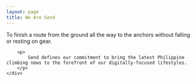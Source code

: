 ```yaml
---
layout: page
title: We Are Send
---
```


<div id="about">
	<div class="content">
		<p>
			To finish a route from the ground all the way to the anchors without falling or resting on gear.
		</p>

		<p>
			Send defines our commitment to bring the latest Philippine climbing news to the forefront of our digitally-focused lifestyles.
		</p>
	</div>
</div>
